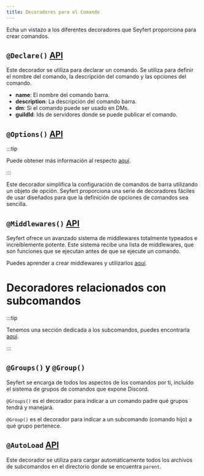 ```yaml
---
title: Decoradores para el Comando
---
```


Echa un vistazo a los diferentes decoradores que Seyfert proporciona para crear comandos.

## `@Declare()` [API](/api/functions/declare)

Este decorador se utiliza para declarar un comando. Se utiliza para definir el nombre del comando, la descripción del comando y las opciones del comando.
- **name**: El nombre del comando barra.
- **description**: La descripción del comando barra.
- **dm**: Si el comando puede ser usado en DMs.
- **guildId**: Ids de servidores donde se puede publicar el comando.


## ``@Options()`` [API](/api/functions/options)

:::tip

Puede obtener más información al respecto [aquí](./options).

:::

Este decorador simplifica la configuración de comandos de barra utilizando un objeto de opción. 
Seyfert proporciona una serie de decoradores fáciles de usar diseñados para que la definición de opciones de comandos sea sencilla.


## ``@Middlewares()`` [API](/api/functions/middlewares)

Seyfert ofrece un avanzado sistema de middlewares totalmente typeados e increíblemente potente. 
Este sistema recibe una lista de middlewares, que son funciones que se ejecutan antes de que se ejecute un comando.

Puedes aprender a crear middlewares y utilizarlos [aquí](./middlewares).

# Decoradores relacionados con subcomandos

:::tip

Tenemos una sección dedicada a los subcomandos, puedes encontrarla [aquí](./subcomandos).

:::

## `@Groups()` y `@Group()`

Seyfert se encarga de todos los aspectos de los comandos por ti, incluido el sistema de grupos de comandos que expone Discord.

`@Groups()` es el decorador para indicar a un comando padre qué grupos tendrá y manejará.

`@Group()` es el decorador para indicar a un subcomando (comando hijo) a qué grupo pertenece.

## `@AutoLoad` [API](/api/functions/autoload)

Este decorador se utiliza para cargar automáticamente todos los archivos de subcomandos en el directorio donde se encuentra `parent`.